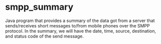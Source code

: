 # smpp_summary
Java program that provides a summary of the data got from a server that sends/receives short messages to/from mobile phones over the SMPP protocol. In the summary, we will have the date, time, source, destination, and status code of the send message.
